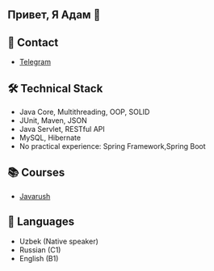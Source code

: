 ## Привет, Я Адам 👋

## 📱 Contact
*   [Telegram](https://t.me/adm_sayd)

## 🛠 Technical Stack
*   Java Core, Multithreading, OOP, SOLID
*   JUnit, Maven, JSON
*   Java Servlet, RESTful API
*   MySQL, Hibernate
*   No practical experience:  Spring Framework,Spring Boot

## 📚 Courses 
*   [Javarush](https://javarush.com)

## 👥 Languages
*   Uzbek (Native speaker)
*   ‎Russian (C1)
*   English (B1)

